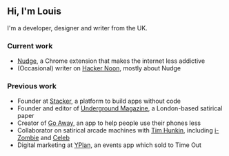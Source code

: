 ## Hi, I'm Louis

I'm a developer, designer and writer from the UK.

### Current work

- [Nudge](http://nudgeware.io/?target=blank), a Chrome extension that makes the internet less addictive
- (Occasional) writer on [Hacker Noon](https://hackernoon.com/@louisbarclay), mostly about Nudge

### Previous work

- Founder at [Stacker](http://stacker.app/), a platform to build apps without code
- Founder and editor of [Underground Magazine](https://www.facebook.com/UndergroundMgzn/), a London-based satirical paper
- Creator of [Go Away](https://medium.com/@louisbarclay/why-i-made-an-app-called-go-away-and-why-we-need-more-software-like-it-357ceb8860ce), an app to help people use their phones less
- Collaborator on satirical arcade machines with [Tim Hunkin](https://en.wikipedia.org/wiki/Tim_Hunkin), including [i-Zombie](http://www.timhunkin.com/a221_making-izombie.htm) and [Celeb](http://www.timhunkin.com/a214_celeb-writing.htm)
- Digital marketing at [YPlan](https://techcrunch.com/2016/10/21/time-out-for-yplan/), an events app which sold to Time Out
